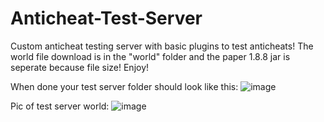 # Anticheat-Test-Server
Custom anticheat testing server with basic plugins to test anticheats! The world file download is in the "world" folder and the paper 1.8.8 jar is seperate because file size! Enjoy!

When done your test server folder should look like this:
![image](https://user-images.githubusercontent.com/88956343/129498410-621d6d92-4b6d-4461-887b-451d6c1bd1db.png)

Pic of test server world:
![image](https://user-images.githubusercontent.com/88956343/129498378-62896db7-41dc-40ee-94e5-b0fafc9aa8df.png)
